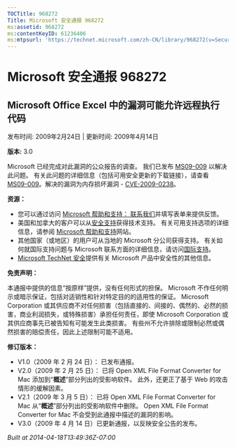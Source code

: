 ```yaml
---
TOCTitle: 968272
Title: Microsoft 安全通报 968272
ms:assetid: 968272
ms:contentKeyID: 61236406
ms:mtpsurl: 'https://technet.microsoft.com/zh-CN/library/968272(v=Security.10)'
---
```




Microsoft 安全通报 968272
=========================

Microsoft Office Excel 中的漏洞可能允许远程执行代码
---------------------------------------------------

发布时间: 2009年2月24日 | 更新时间: 2009年4月14日

**版本:** 3.0

Microsoft 已经完成对此漏洞的公众报告的调查。 我们已发布 [MS09-009](https://go.microsoft.com/fwlink/?linkid=143568) 以解决此问题。 有关此问题的详细信息（包括可用安全更新的下载链接），请查看 [MS09-009](https://go.microsoft.com/fwlink/?linkid=143568)。解决的漏洞为内存损坏漏洞 - [CVE-2009-0238](https://www.cve.mitre.org/cgi-bin/cvename.cgi?name=cve-2009-0238)。

**资源：**

-   您可以通过访问 [Microsoft 帮助和支持： 联系我们](https://support.microsoft.com/common/survey.aspx?scid=sw;en;1257&amp;showpage=1&amp;ws=technet&amp;sd=tech)并填写表单来提供反馈。
-   美国和加拿大的客户可以从[安全支持](https://go.microsoft.com/fwlink/?linkid=21131)获得技术支持。 有关可用支持选项的详细信息，请参阅 [Microsoft 帮助和支持](https://support.microsoft.com/default.aspx?ln=zh-cn)网站。
-   其他国家（或地区）的用户可从当地的 Microsoft 分公司获得支持。 有关如何就国际支持问题与 Microsoft 联系方面的详细信息，请访问[国际支持](https://go.microsoft.com/fwlink/?linkid=21155)。
-   [Microsoft TechNet 安全](https://go.microsoft.com/fwlink/?linkid=21132)提供有关 Microsoft 产品中安全性的其他信息。

**免责声明：**

本通报中提供的信息“按原样”提供，没有任何形式的担保。 Microsoft 不作任何明示或暗示保证，包括对适销性和针对特定目的的适用性的保证。 Microsoft Corporation 或其供应商不对任何损害（包括直接的、间接的、偶然的、必然的损害，商业利润损失，或特殊损害）承担任何责任，即使 Microsoft Corporation 或其供应商事先已被告知有可能发生此类损害。 有些州不允许排除或限制必然或偶然损害的赔偿责任，因此上述限制可能不适用。

**修订版本：**

-   V1.0（2009 年 2 月 24 日）： 已发布通报。
-   V2.0（2009 年 2 月 25 日）： 已将 Open XML File Format Converter for Mac 添加到“**概述**”部分列出的受影响软件。 此外，还更正了基于 Web 的攻击情形的缓解因素。
-   V2.1（2009 年 3 月 5 日）： 已将 Open XML File Format Converter for Mac 从“**概述**”部分列出的受影响软件中删除。 Open XML File Format Converter for Mac 不会受到此通报中描述的漏洞的影响。
-   V3.0（2009 年 4 月 14 日）已更新通报，以反映安全公告的发布。

*Built at 2014-04-18T13:49:36Z-07:00*
